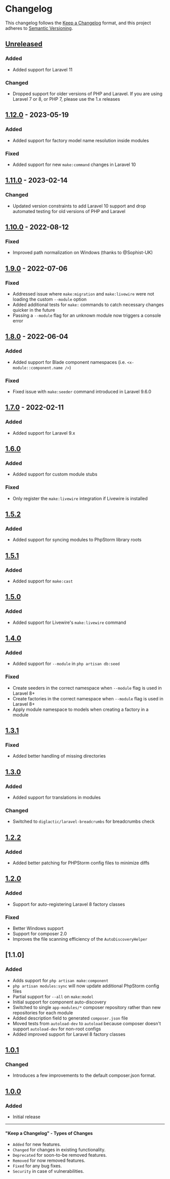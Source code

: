 # Changelog

This changelog follows the [Keep a Changelog](https://keepachangelog.com/en/1.0.0/) format,
and this project adheres to [Semantic Versioning](https://semver.org/spec/v2.0.0.html).

## [Unreleased]

### Added

- Added support for Laravel 11

### Changed

- Dropped support for older versions of PHP and Laravel. If you are using Laravel 7 or 8, or PHP 7, please use the 1.x releases

## [1.12.0] - 2023-05-19

### Added

- Added support for factory model name resolution inside modules

### Fixed

- Added support for new `make:command` changes in Laravel 10

## [1.11.0] - 2023-02-14

### Changed

- Updated version constraints to add Laravel 10 support and drop automated testing for old versions of PHP and Laravel

## [1.10.0] - 2022-08-12

### Fixed

-   Improved path normalization on Windows (thanks to @Sophist-UK)

## [1.9.0] - 2022-07-06

### Fixed

-   Addressed issue where `make:migration` and `make:livewire` were not loading the custom `--module` option
-   Added additional tests for `make:` commands to catch necessary changes quicker in the future
-   Passing a `--module` flag for an unknown module now triggers a console error

## [1.8.0] - 2022-06-04

### Added

-   Added support for Blade component namespaces (i.e. `<x-module::component.name />`)

### Fixed

-   Fixed issue with `make:seeder` command introduced in Laravel 9.6.0

## [1.7.0] - 2022-02-11

### Added

-   Added support for Laravel 9.x

## [1.6.0]

### Added

-   Added support for custom module stubs

### Fixed

-   Only  register the `make:livewire` integration if Livewire is installed

## [1.5.2]

### Added

-   Added support for syncing modules to PhpStorm library roots

## [1.5.1]

### Added

-   Added support for `make:cast`

## [1.5.0]

### Added

-   Added support for Livewire's `make:livewire` command

## [1.4.0]

### Added

-   Added support for `--module` in `php artisan db:seed`

### Fixed

-   Create seeders in the correct namespace when `--module` flag is used in Laravel 8+
-   Create factories in the correct namespace when `--module` flag is used in Laravel 8+
-   Apply module namespace to models when creating a factory in a module

## [1.3.1]

### Fixed

-   Added better handling of missing directories

## [1.3.0]

### Added

-   Added support for translations in modules

### Changed

-   Switched to `diglactic/laravel-breadcrumbs` for breadcrumbs check

## [1.2.2]

### Added

-   Added better patching for PHPStorm config files to minimize diffs

## [1.2.0]

### Added

-   Support for auto-registering Laravel 8 factory classes

### Fixed

-   Better Windows support
-   Support for composer 2.0
-   Improves the file scanning efficiency of the `AutoDiscoveryHelper`

## [1.1.0]

### Added

-   Adds support for `php artisan make:component`
-   `php artisan modules:sync` will now update additional PhpStorm config files
-   Partial support for `--all` on `make:model`
-   Initial support for component auto-discovery
-   Switched to single `app-modules/*` composer repository rather than new repositories for each module
-   Added description field to generated `composer.json` file
-   Moved tests from `autoload-dev` to `autoload` because composer doesn't support 
    `autoload-dev` for non-root configs
-   Added improved support for Laravel 8 factory classes  

## [1.0.1]

### Changed

-   Introduces a few improvements to the default composer.json format.

## [1.0.0]

### Added

-   Initial release

* * *

#### "Keep a Changelog" - Types of Changes

-   `Added` for new features.
-   `Changed` for changes in existing functionality.
-   `Deprecated` for soon-to-be removed features.
-   `Removed` for now removed features.
-   `Fixed` for any bug fixes.
-   `Security` in case of vulnerabilities.

[Unreleased]: https://github.com/HassanKerdash/modular/compare/1.12.0...HEAD

[1.12.0]: https://github.com/HassanKerdash/modular/compare/1.11.0...1.12.0

[1.11.0]: https://github.com/HassanKerdash/modular/compare/1.10.0...1.11.0

[1.10.0]: https://github.com/HassanKerdash/modular/compare/1.9.0...1.10.0

[1.9.0]: https://github.com/HassanKerdash/modular/compare/1.8.0...1.9.0

[1.8.0]: https://github.com/HassanKerdash/modular/compare/1.7.0...1.8.0

[1.7.0]: https://github.com/HassanKerdash/modular/compare/1.6.0...1.7.0

[1.6.0]: https://github.com/HassanKerdash/modular/compare/1.5.2...1.6.0

[1.5.2]: https://github.com/HassanKerdash/modular/compare/1.5.1...1.5.2

[1.5.1]: https://github.com/HassanKerdash/modular/compare/1.5.0...1.5.1

[1.5.0]: https://github.com/HassanKerdash/modular/compare/1.4.0...1.5.0

[1.4.0]: https://github.com/HassanKerdash/modular/compare/1.3.1...1.4.0

[1.3.1]: https://github.com/HassanKerdash/modular/compare/1.3.0...1.3.1

[1.3.0]: https://github.com/HassanKerdash/modular/compare/1.2.2...1.3.0

[1.2.2]: https://github.com/HassanKerdash/modular/compare/1.2.1...1.2.2

[1.2.1]: https://github.com/HassanKerdash/modular/compare/1.2.0...1.2.1

[1.2.0]: https://github.com/HassanKerdash/modular/compare/1.1.0...1.2.0

[1.0.1]: https://github.com/HassanKerdash/modular/compare/1.0.1...1.1.0

[1.0.1]: https://github.com/HassanKerdash/modular/compare/1.0.0...1.0.1

[1.0.0]: https://github.com/HassanKerdash/modular/releases/tag/1.0.0
